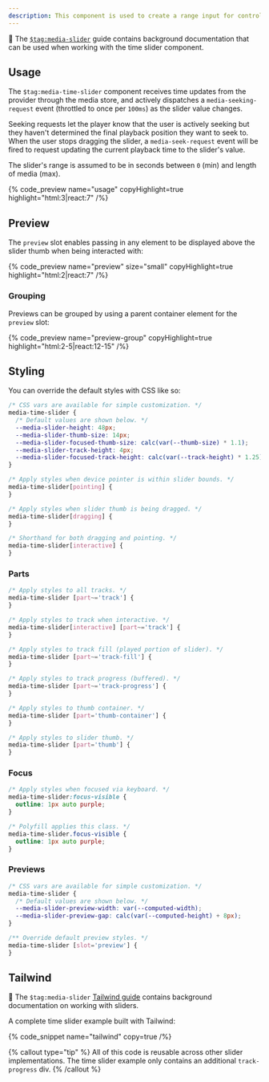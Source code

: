 ```yaml
---
description: This component is used to create a range input for controlling the current time of playback.
---
```


📖 The [`$tag:media-slider`](/docs/player/components/sliders/slider) guide contains background
documentation that can be used when working with the time slider component.

## Usage

The `$tag:media-time-slider` component receives time updates from the provider through the media store,
and actively dispatches a `media-seeking-request` event (throttled to once per `100ms`) as the
slider value changes.

Seeking requests let the player know that the user is actively seeking but they haven't
determined the final playback position they want to seek to. When the user stops dragging the
slider, a `media-seek-request` event will be fired to request updating the current playback time
to the slider's value.

The slider's range is assumed to be in seconds between `0` (min) and length of media (max).

{% code_preview name="usage" copyHighlight=true highlight="html:3|react:7" /%}

## Preview

The `preview` slot enables passing in any element to be displayed above the slider thumb
when being interacted with:

{% code_preview name="preview" size="small" copyHighlight=true highlight="html:2|react:7" /%}

### Grouping

Previews can be grouped by using a parent container element for the `preview` slot:

{% code_preview name="preview-group" copyHighlight=true highlight="html:2-5|react:12-15" /%}

## Styling

You can override the default styles with CSS like so:

```css {% copy=true %}
/* CSS vars are available for simple customization. */
media-time-slider {
  /* Default values are shown below. */
  --media-slider-height: 48px;
  --media-slider-thumb-size: 14px;
  --media-slider-focused-thumb-size: calc(var(--thumb-size) * 1.1);
  --media-slider-track-height: 4px;
  --media-slider-focused-track-height: calc(var(--track-height) * 1.25);
}

/* Apply styles when device pointer is within slider bounds. */
media-time-slider[pointing] {
}

/* Apply styles when slider thumb is being dragged. */
media-time-slider[dragging] {
}

/* Shorthand for both dragging and pointing. */
media-time-slider[interactive] {
}
```

### Parts

```css {% copy=true %}
/* Apply styles to all tracks. */
media-time-slider [part~='track'] {
}

/* Apply styles to track when interactive. */
media-time-slider[interactive] [part~='track'] {
}

/* Apply styles to track fill (played portion of slider). */
media-time-slider [part~='track-fill'] {
}

/* Apply styles to track progress (buffered). */
media-time-slider [part~='track-progress'] {
}

/* Apply styles to thumb container. */
media-time-slider [part='thumb-container'] {
}

/* Apply styles to slider thumb. */
media-time-slider [part='thumb'] {
}
```

### Focus

```css {% copy=true %}
/* Apply styles when focused via keyboard. */
media-time-slider:focus-visible {
  outline: 1px auto purple;
}

/* Polyfill applies this class. */
media-time-slider.focus-visible {
  outline: 1px auto purple;
}
```

### Previews

```css
/* CSS vars are available for simple customization. */
media-time-slider {
  /* Default values are shown below. */
  --media-slider-preview-width: var(--computed-width);
  --media-slider-preview-gap: calc(var(--computed-height) + 8px);
}

/** Override default preview styles. */
media-time-slider [slot='preview'] {
}
```

## Tailwind

📖 The `$tag:media-slider` [Tailwind guide](/docs/player/components/sliders/slider#tailwind)
contains background documentation on working with sliders.

A complete time slider example built with Tailwind:

{% code_snippet name="tailwind" copy=true /%}

{% callout type="tip" %}
All of this code is reusable across other slider implementations. The time slider example only
contains an additional `track-progress` div.
{% /callout %}

